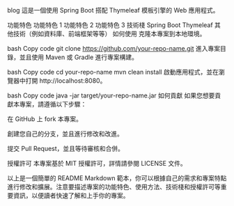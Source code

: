 blog
這是一個使用 Spring Boot 搭配 Thymeleaf 模板引擎的 Web 應用程式。

功能特色
功能特色 1
功能特色 2
功能特色 3
技術棧
Spring Boot
Thymeleaf
其他技術（例如資料庫、前端框架等等）
如何使用
克隆本專案到本地環境。

bash
Copy code
git clone https://github.com/your-repo-name.git
進入專案目錄，並且使用 Maven 或 Gradle 進行專案構建。

bash
Copy code
cd your-repo-name
mvn clean install
啟動應用程式，並在瀏覽器中打開 http://localhost:8080。

bash
Copy code
java -jar target/your-repo-name.jar
如何貢獻
如果您想要貢獻本專案，請遵循以下步驟：

在 GitHub 上 fork 本專案。

創建您自己的分支，並且進行修改和改進。

提交 Pull Request，並且等待審核和合併。

授權許可
本專案基於 MIT 授權許可，詳情請參閱 LICENSE 文件。

以上是一個簡單的 README Markdown 範本，你可以根據自己的需求和專案特點進行修改和擴展。注意要描述專案的功能特色、使用方法、技術棧和授權許可等重要資訊，以便讀者快速了解和上手你的專案。
